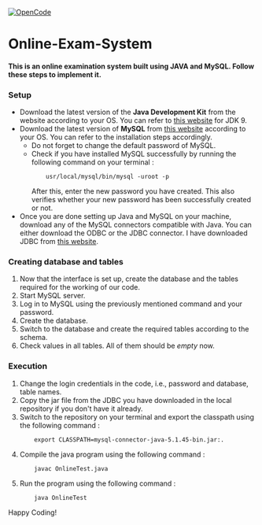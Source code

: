 [![OpenCode](https://img.shields.io/badge/Open-Code-ff6a00.svg?style=flat-square)](https://opencode18.github.io)

# Online-Exam-System

#### This is an online examination system built using JAVA and MySQL. Follow these steps to implement it. 

### Setup

* Download the latest version of the **Java Development Kit** from the website according to your OS. You can refer to [this website](http://www.oracle.com/technetwork/java/javase/downloads/jdk9-downloads-3848520.html) for JDK 9. 
* Download the latest version of **MySQL** from [this website](https://dev.mysql.com/downloads/mysql/) according to your OS. You can refer to the installation steps accordingly. 
	* Do not forget to change the default password of MySQL. 
	* Check if you have installed MySQL successfully by running the following command on your terminal : 
		```
			usr/local/mysql/bin/mysql -uroot -p
		```
	  After this, enter the new password you have created. This also verifies whether your new password has been successfully created or not. 
* Once you are done setting up Java and MySQL on your machine, download any of the MySQL connectors compatible with Java. You can either download the ODBC or the JDBC connector. I have downloaded JDBC from [this website](https://dev.mysql.com/downloads/connector/).


### Creating database and tables

1. Now that the interface is set up, create the database and the tables required for the working of our code. 
2. Start MySQL server.
3. Log in to MySQL using the previously mentioned command and your password. 
4. Create the database.
5. Switch to the database and create the required tables according to the schema.
6. Check values in all tables. All of them should be *empty* now. 


### Execution

1. Change the login credentials in the code, i.e., password and database, table names. 
2. Copy the jar file from the JDBC you have downloaded in the local repository if you don't have it already.
3. Switch to the repository on your terminal and export the classpath using the following command :
 	```
 		export CLASSPATH=mysql-connector-java-5.1.45-bin.jar:.
 	```
3. Compile the java program using the following command :
	```
		javac OnlineTest.java
	```
4. Run the program using the following command :
	```
		java OnlineTest
	```

Happy Coding!
